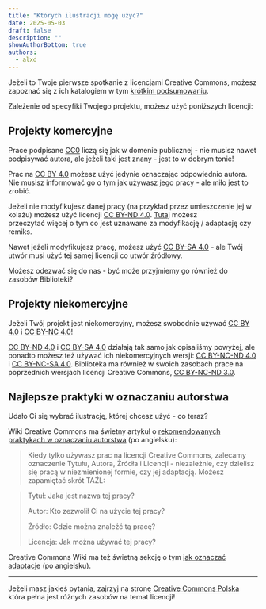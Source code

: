 ```yaml
---
title: "Których ilustracji mogę użyć?"
date: 2025-05-03
draft: false
description: ""
showAuthorBottom: true
authors:
  - alxd
---
```


Jeżeli to Twoje pierwsze spotkanie z licencjami Creative Commons, możesz zapoznać się z ich katalogiem w tym [krótkim podsumowaniu](https://creativecommons.pl/poznaj-licencje-creative-commons/).

Zależenie od specyfiki Twojego projektu, możesz użyć poniższych licencji:

## Projekty komercyjne

Prace podpisane [CC0](/pl/tags/cc0) liczą się jak w domenie publicznej - nie musisz nawet podpisywać autora, ale jeżeli taki jest znany - jest to w dobrym tonie!

Prac na [CC BY 4.0](/pl/tags/cc-by-4.0/) możesz użyć jedynie oznaczając odpowiednio autora. Nie musisz informować go o tym jak używasz jego pracy - ale miło jest to zrobić.

Jeżeli nie modyfikujesz danej pracy (na przykład przez umieszczenie jej w kolażu) możesz użyć licencji [CC BY-ND 4.0](/pl/tags/cc-by-nd-4.0/). [Tutaj](https://guides.lib.uw.edu/bothell/creativecommons/adapt) możesz przeczytać więcej o tym co jest uznawane za modyfikację / adaptację czy remiks.

Nawet jeżeli modyfikujesz pracę, możesz użyć [CC BY-SA 4.0](/pl/tags/cc-by-sa-4.0/) - ale Twój utwór musi użyć tej samej licencji co utwór źródłowy.

Możesz odezwać się do nas - być może przyjmiemy go również do zasobów Biblioteki?

## Projekty niekomercyjne

Jeżeli Twój projekt jest niekomercyjny, możesz swobodnie używać [CC BY 4.0](/pl/tags/cc-by-4.0/) i [CC BY-NC 4.0](/pl/tags/cc-by-nc-4.0/)!

[CC BY-ND 4.0](/pl/tags/cc-by-nd-4.0/) i [CC BY-SA 4.0](/pl/tags/cc-by-sa-4.0/) działają tak samo jak opisaliśmy powyżej, ale ponadto możesz też używać ich niekomercyjnych wersji: [CC BY-NC-ND 4.0](/pl/tags/cc-by-nc-nd-4.0/) i [CC BY-NC-SA 4.0](/pl/tags/cc-by-nc-sa-4.0/). Biblioteka ma również w swoich zasobach prace na poprzednich wersjach licencji Creative Commons, [CC BY-NC-ND 3.0](/pl/tags/cc-by-nc-nd-3.0/).

## Najlepsze praktyki w oznaczaniu autorstwa

Udało Ci się wybrać ilustrację, której chcesz użyć - co teraz?

Wiki Creative Commons ma świetny artykuł o [rekomendowanych praktykach w oznaczaniu autorstwa](https://wiki.creativecommons.org/wiki/Recommended_practices_for_attribution) (po angielsku):

> Kiedy tylko używasz prac na licencji Creative Commons, zalecamy oznaczenie Tytułu, Autora, Źródła i Licencji - niezależnie, czy dzielisz się pracą w niezmienionej formie, czy jej adaptacją. Możesz zapamiętać skrót TAŹL:

> Tytuł: Jaka jest nazwa tej pracy?
>
> Autor: Kto zezwolił Ci na użycie tej pracy?
>
> Źródło: Gdzie można znaleźć tą pracę?
>
> Licencja: Jak można używać tej pracy?

Creative Commons Wiki ma też świetną sekcję o tym [jak oznaczać adaptacje](https://wiki.creativecommons.org/wiki/Recommended_practices_for_attribution#This_is_a_great_attribution_for_when_you_have_created_an_adaptation) (po angielsku).

---

Jeżeli masz jakieś pytania, zajrzyj na stronę [Creative Commons Polska](https://creativecommons.pl/) która pełna jest różnych zasobów na temat licencji!
